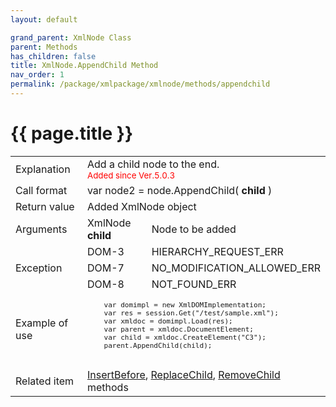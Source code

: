 ```yaml
---
layout: default

grand_parent: XmlNode Class
parent: Methods
has_children: false
title: XmlNode.AppendChild Method
nav_order: 1
permalink: /package/xmlpackage/xmlnode/methods/appendchild
---
```

# {{ page.title }}

<table>
  <tr>
    <td>Explanation</td>
    <td colspan="2">Add a child node to the end.<br><small><span style="color:red">Added since Ver.5.0.3</span></small></td>
  </tr>
  <tr>
    <td>Call format</td>
    <td colspan="2">var node2 = node.AppendChild( <b>child</b> )</td>
  </tr>
  <tr>
    <td>Return value</td>
    <td colspan="2">Added XmlNode object</td>
  </tr>  
  <tr>
    <td>Arguments</td>
    <td>XmlNode <b>child</b></td>
    <td>Node to be added</td>
  </tr>
  <tr>
    <td rowspan="3">Exception</td>
    <td>DOM-3</td>
    <td>HIERARCHY_REQUEST_ERR</td>
  </tr>
  <tr>
    <td>DOM-7</td>
    <td>NO_MODIFICATION_ALLOWED_ERR</td>
  </tr>
  <tr>
    <td>DOM-8</td>
    <td>NOT_FOUND_ERR</td>
  </tr>
  <tr>
    <td>Example of use</td>
    <td colspan="2"><code><pre>
    var domimpl = new XmlDOMImplementation;
    var res = session.Get("/test/sample.xml");
    var xmldoc = domimpl.Load(res);
    var parent = xmldoc.DocumentElement;
    var child = xmldoc.CreateElement("C3");
    parent.AppendChild(child);
    </pre></code></td>
  </tr>
  <tr>
    <td>Related item</td>
    <td colspan="2"><a href="/package/xmlpackage/xmlnode/methods/insertbefore">InsertBefore</a>, <a href="/package/xmlpackage/xmlnode/methods/replacechild">ReplaceChild</a>, <a href="/package/xmlpackage/xmlnode/methods/removechild">RemoveChild</a> methods</td>
  </tr>
</table>

